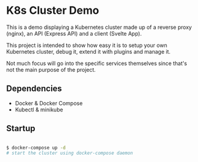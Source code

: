 # K8s Cluster Demo

This is a demo displaying a Kubernetes cluster made up of a reverse proxy (nginx), an API (Express API) and a client (Svelte App).

This project is intended to show how easy it is to setup your own Kubernetes cluster, debug it, extend it with plugins and manage it.

Not much focus will go into the specific services themselves since that's not the main purpose of the project.

## Dependencies

- Docker & Docker Compose
- Kubectl & minikube

## Startup

```bash

$ docker-compose up -d
# start the cluster using docker-compose daemon

```
